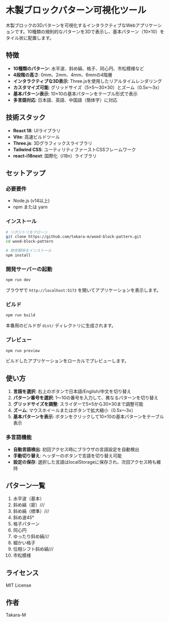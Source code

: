 # 木製ブロックパターン可視化ツール

木製ブロックの3Dパターンを可視化するインタラクティブなWebアプリケーションです。10種類の規則的なパターンを3Dで表示し、基本パターン（10×10）をタイル状に配置します。

## 特徴

- **10種類のパターン**: 水平波、斜め縞、格子、同心円、市松模様など
- **4段階の高さ**: 0mm、2mm、4mm、6mmの4階層
- **インタラクティブな3D表示**: Three.jsを使用したリアルタイムレンダリング
- **カスタマイズ可能**: グリッドサイズ（5×5〜30×30）とズーム（0.5x〜3x）
- **基本パターン表示**: 10×10の基本パターンをテーブル形式で表示
- **多言語対応**: 日本語、英語、中国語（簡体字）に対応

## 技術スタック

- **React 18**: UIライブラリ
- **Vite**: 高速ビルドツール
- **Three.js**: 3Dグラフィックスライブラリ
- **Tailwind CSS**: ユーティリティファーストCSSフレームワーク
- **react-i18next**: 国際化（i18n）ライブラリ

## セットアップ

### 必要要件

- Node.js (v14以上)
- npm または yarn

### インストール

```bash
# リポジトリをクローン
git clone https://github.com/takara-m/wood-block-pattern.git
cd wood-block-pattern

# 依存関係をインストール
npm install
```

### 開発サーバーの起動

```bash
npm run dev
```

ブラウザで `http://localhost:5173` を開いてアプリケーションを表示します。

### ビルド

```bash
npm run build
```

本番用のビルドが `dist/` ディレクトリに生成されます。

### プレビュー

```bash
npm run preview
```

ビルドしたアプリケーションをローカルでプレビューします。

## 使い方

1. **言語を選択**: 右上のボタンで日本語/English/中文を切り替え
2. **パターン番号を選択**: 1〜10の番号を入力して、異なるパターンを切り替え
3. **グリッドサイズを調整**: スライダーで5×5から30×30まで調整可能
4. **ズーム**: マウスホイールまたはボタンで拡大縮小（0.5x〜3x）
5. **基本パターンを表示**: ボタンをクリックして10×10の基本パターンをテーブル表示

### 多言語機能

- **自動言語検出**: 初回アクセス時にブラウザの言語設定を自動検出
- **手動切り替え**: ヘッダーのボタンで言語を切り替え可能
- **設定の保存**: 選択した言語はlocalStorageに保存され、次回アクセス時も維持

## パターン一覧

1. 水平波（基本）
2. 斜め縞（密）///
3. 斜め縞（標準）///
4. 斜め波45°
5. 格子パターン
6. 同心円
7. ゆったり斜め縞///
8. 細かい格子
9. 位相シフト斜め縞///
10. 市松模様

## ライセンス

MIT License

## 作者

Takara-M
